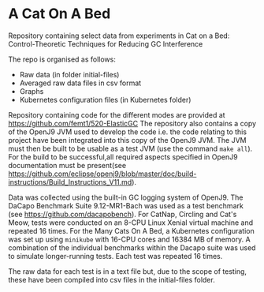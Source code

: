 # A Cat On A Bed
Repository containing select data from experiments in Cat on a Bed: Control-Theoretic Techniques for Reducing GC Interference

The repo is organised as follows:
* Raw data (in folder initial-files)
* Averaged raw data files in csv format
* Graphs
* Kubernetes configuration files (in Kubernetes folder)

Repository containing code for the different modes are provided at https://github.com/femt1/520-ElasticGC
The repository also contains a copy of the OpenJ9 JVM used to develop the code i.e. the code relating to this project have been integrated into this copy of the OpenJ9 JVM. The JVM must then be built to be usable as a test JVM (use the command `make all`). For the build to be successful,all required aspects specified in OpenJ9 documentation must be present(see https://github.com/eclipse/openj9/blob/master/doc/build-instructions/Build_Instructions_V11.md). 

Data was collected using the built-in GC logging system of OpenJ9. The DaCapo Benchmark Suite 9.12-MR1-Bach was used as a test benchmark (see https://github.com/dacapobench). For CatNap, Circling and Cat's Meow, tests were conducted on an 8-CPU Linux Xenial virtual machine and repeated 16 times. For the Many Cats On A Bed, a Kubernetes configuration was set up using `minikube` with 16-CPU cores and 16384 MB of memory. A combination of the individual benchmarks within the Dacapo suite was used to simulate longer-running tests. Each test was repeated 16 times. 

The raw data for each test is in a text file but, due to the scope of testing, these have been compiled into csv files in the initial-files folder. 
